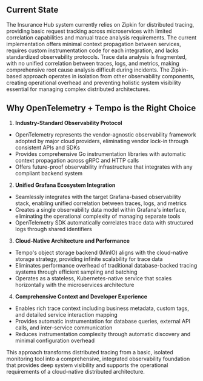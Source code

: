 ## Current State

The Insurance Hub system currently relies on Zipkin for distributed tracing, providing basic request
tracking across microservices with limited correlation capabilities and manual trace analysis
requirements. The current implementation offers minimal context propagation between services,
requires custom instrumentation code for each integration, and lacks standardized observability
protocols. Trace data analysis is fragmented, with no unified correlation between traces, logs, and
metrics, making comprehensive root cause analysis difficult during incidents. The Zipkin-based
approach operates in isolation from other observability components, creating operational overhead
and preventing holistic system visibility essential for managing complex distributed architectures.

## Why OpenTelemetry + Tempo is the Right Choice

1. **Industry-Standard Observability Protocol**

- OpenTelemetry represents the vendor-agnostic observability framework adopted by major cloud
  providers, eliminating vendor lock-in through consistent APIs and SDKs
- Provides comprehensive Go instrumentation libraries with automatic context propagation across gRPC
  and HTTP calls
- Offers future-proof observability infrastructure that integrates with any compliant backend system

2. **Unified Grafana Ecosystem Integration**

- Seamlessly integrates with the target Grafana-based observability stack, enabling unified
  correlation between traces, logs, and metrics
- Creates a single observability data model within Grafana's interface, eliminating the operational
  complexity of managing separate tools
- OpenTelemetry SDK automatically correlates trace data with structured logs through shared
  identifiers

3. **Cloud-Native Architecture and Performance**

- Tempo's object storage backend (MinIO) aligns with the cloud-native storage strategy, providing
  infinite scalability for trace data
- Eliminates performance overhead of traditional database-backed tracing systems through efficient
  sampling and batching
- Operates as a stateless, Kubernetes-native service that scales horizontally with the microservices
  architecture

4. **Comprehensive Context and Developer Experience**

- Enables rich trace context including business metadata, custom tags, and detailed service
  interaction mapping
- Provides automatic instrumentation for database queries, external API calls, and inter-service
  communication
- Reduces instrumentation complexity through automatic discovery and minimal configuration overhead

This approach transforms distributed tracing from a basic, isolated monitoring tool into a
comprehensive, integrated observability foundation that provides deep system visibility and supports
the operational requirements of a cloud-native distributed architecture.